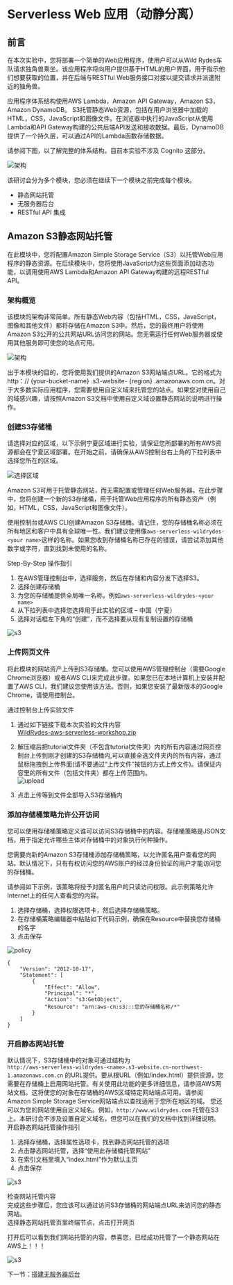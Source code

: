 # Serverless Web 应用（动静分离）

## 前言
在本次实验中，您将部署一个简单的Web应用程序，使用户可以从Wild Rydes车队请求独角兽乘坐。该应用程序将向用户提供基于HTML的用户界面，用于指示他们想要获取的位置，并在后端与RESTful Web服务接口对接以提交请求并派遣附近的独角兽。

应用程序体系结构使用AWS Lambda，Amazon API Gateway，Amazon S3，Amazon DynamoDB。 S3托管静态Web资源，包括在用户浏览器中加载的HTML，CSS，JavaScript和图像文件。在浏览器中执行的JavaScript从使用Lambda和API Gateway构建的公共后端API发送和接收数据。最后，DynamoDB提供了一个持久层，可以通过API的Lambda函数存储数据。

请参阅下图，以了解完整的体系结构。目前本实验不涉及 Cognito 这部分。  

![架构](./img/Picture1.png)

该研讨会分为多个模块，您必须在继续下一个模块之前完成每个模块。
* 静态网站托管
* 无服务器后台
* RESTful API 集成

## Amazon S3静态网站托管

在此模块中，您将配置Amazon Simple Storage Service（S3）以托管Web应用程序的静态资源。在后续模块中，您将使用JavaScript为这些页面添加动态功能，以调用使用AWS Lambda和Amazon API Gateway构建的远程RESTful API。

### 架构概览
该模块的架构非常简单。所有静态Web内容（包括HTML，CSS，JavaScript，图像和其他文件）都将存储在Amazon S3中。然后，您的最终用户将使用Amazon S3公开的公共网站URL访问您的网站。您无需运行任何Web服务器或使用其他服务即可使您的站点可用。

![架构](./img/Picture2.png)

出于本模块的目的，您将使用我们提供的Amazon S3网站端点URL。它的格式为http：// {your-bucket-name} .s3-website- {region} .amazonaws.com.cn。对于大多数实际应用程序，您需要使用自定义域来托管您的站点。如果您对使用自己的域感兴趣，请按照Amazon S3文档中使用自定义域设置静态网站的说明进行操作。

### 创建S3存储桶

请选择对应的区域，以下示例宁夏区域进行实验，请保证您所部署的所有AWS资源都会在宁夏区域部署。在开始之前，请确保从AWS控制台右上角的下拉列表中选择您所在的区域。

![选择区域](./img/Picture3.png)
  
Amazon S3可用于托管静态网站，而无需配置或管理任何Web服务器。在此步骤中，您将创建一个新的S3存储桶，用于托管Web应用程序的所有静态资产（例如，HTML，CSS，JavaScript和图像文件）。  
  
使用控制台或AWS CLI创建Amazon S3存储桶。请记住，您的存储桶名称必须在所有地区和客户中具有全球唯一性。我们建议使用像`aws-serverless-wildrydes-<your name>`这样的名称。如果您收到存储桶名称已存在的错误，请尝试添加其他数字或字符，直到找到未使用的名称。

Step-By-Step 操作指引  
1. 在AWS管理控制台中，选择服务，然后在存储和内容分发下选择S3。
2. 选择创建存储桶
3. 为您的存储桶提供全局唯一名称，例如`aws-serverless-wildrydes-<your name>`
4. 从下拉列表中选择您选择用于此实验的区域 – 中国（宁夏）
5. 选择对话框左下角的“创建”，而不选择要从现有复制设置的存储桶

![s3](./img/Picture4.png)

### 上传网页文件  
将此模块的网站资产上传到S3存储桶。您可以使用AWS管理控制台（需要Google Chrome浏览器）或者AWS CLI来完成此步骤。如果您已在本地计算机上安装并配置了AWS CLI，我们建议您使用该方法。否则，如果您安装了最新版本的Google Chrome，请使用控制台。  
  
通过控制台上传实验文件  
1. 通过如下链接下载本次实验的文件内容  
[WildRydes-aws-serverless-workshop.zip](./WildRydes-aws-serverless-workshop.zip)  
1. 解压缩后把tutorial文件夹（不包含tutorial文件夹）内的所有内容通过网页控制台上传到刚才创建的S3存储桶内,可以直接全选文件夹内的所有内容，通过鼠标拖拽到上传界面(请不要通过“上传文件”按钮的方式上传文件)。请保证内容里的所有文件（包括文件夹）都在上传范围内。  
![upload](./img/Picture5.png)

3. 点击上传等到文件全部导入S3存储桶内

### 添加存储桶策略允许公开访问  
您可以使用存储桶策略定义谁可以访问S3存储桶中的内容。存储桶策略是JSON文档，用于指定允许哪些主体对存储桶中的对象执行何种操作。   
  
您需要向新的Amazon S3存储桶添加存储桶策略，以允许匿名用户查看您的网站。默认情况下，只有有权访问您的AWS账户的经过身份验证的用户才能访问您的存储桶。  
  
请参阅如下示例，该策略将授予对匿名用户的只读访问权限。此示例策略允许Internet上的任何人查看您的内容。  
1. 选择存储桶，选择权限选项卡，然后选择存储桶策略。
2. 在存储桶策略编辑器中粘贴如下代码示例，确保在Resource中替换您存储桶的名字  
3. 点击保存

![policy](./img/Picture6.png)

    {
        "Version": "2012-10-17",
        "Statement": [
            {
                "Effect": "Allow",
                "Principal": "*",
                "Action": "s3:GetObject",
                "Resource": "arn:aws-cn:s3:::您的存储桶名称/*"
            }
        ]
    }

### 开启静态网站托管
默认情况下，S3存储桶中的对象可通过结构为  
`http://aws-serverless-wildrydes-<name>.s3-website.cn-northwest-1.amazonaws.com.cn`
的URL提供。要从根URL（例如/index.html）提供资源，您需要在存储桶上启用网站托管。有关使用此功能的更多详细信息，请参阅AWS网站文档。这将使您的对象在存储桶的AWS区域特定网站端点可用。请参阅Amazon Simple Storage Service网站端点以查找适用于您所在地区的域。
您还可以为您的网站使用自定义域名。例如，`http://www.wildrydes.com` 托管在S3上。本研讨会不涉及设置自定义域名，但您可以在我们的文档中找到详细说明。
开启静态网站托管操作指引
1. 选择存储桶，选择属性选项卡，找到静态网站托管的选项
2. 点击静态网站托管，选择“使用此存储桶托管网站”
3. 在索引文档里填入“index.html”作为默认主页
4. 点击保存

![s3](./img/Picture7.png)

检查网站托管内容  
完成这些步骤后，您应该可以通过访问S3存储桶的网站端点URL来访问您的静态网站。  
选择静态网站托管页里终端节点，点击打开网页  
   
打开后可以看到我们网站托管的内容，恭喜您，已经成功托管了一个静态网站在AWS上！！！  

![s3](./img/Picture8.png)
    
    
   
下一节：[搭建无服务器后台](./readme2.md)
